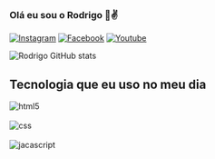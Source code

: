 ### Olá eu sou o Rodrigo 👋✌️


[![Instagram](https://img.shields.io/badge/Instagram-E4405F?style=for-the-badge&logo=instagram&logoColor=white)](https://instagram.com/rodrigooguapi)
[![Facebook](https://img.shields.io/badge/Facebook-1877F2?style=for-the-badge&logo=facebook&logoColor=white)](https://facebook.com/rodrigooguapi)
[![Youtube](https://img.shields.io/badge/YouTube-FF0000?style=for-the-badge&logo=youtube&logoColor=white)](https://youtube.com/channel/UCo_yZ5pma6lN_UGQWNf6I0A)


![Rodrigo GitHub stats](https://github-readme-stats.vercel.app/api?username=rodrigooguapi&show_icons=true&theme=dracula)

## Tecnologia que eu uso no meu dia

<div style="display: inline_block">
 <img align="center" alt="html5" src="https://img.shields.io/badge/HTML5-E34F26?style=for-the-badge&logo=html5&logoColor=white" /></div><div style="display: inline_block"><br/>
 <img align="center" alt="css" src="https://img.shields.io/badge/CSS-239120?&style=for-the-badge&logo=css3&logoColor=white" /></div><div style="display: inline_block"><br/>
 <img align="center" alt="jacascript" src="https://img.shields.io/badge/JavaScript-323330?style=for-the-badge&logo=javascript&logoColor=F7DF1E" /> </div>
